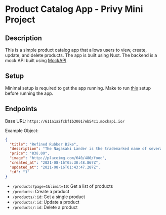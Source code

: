 # Product Catalog App - Privy Mini Project

## Description

This is a simple product catalog app that allows users to view, create, update, and delete products. The app is built using Nuxt. The backend is a mock API built using [MockAPI](https://mockapi.io/).

## Setup

Minimal setup is required to get the app running. Make to run [this](minimal-starter.md) setup before running the app.

## Endpoints

Base URL: `https://611a1a2fcbf1b30017eb54c1.mockapi.io/`

Example Object:

```json
{
  "title": "Refined Rubber Bike",
  "description": "The Nagasaki Lander is the trademarked name of several series of Nagasaki sport bikes, that started with the 1984 ABC800J",
  "price": "838.00",
  "image": "http://placeimg.com/640/480/food",
  "created_at": "2021-08-16T05:30:48.867Z",
  "updated_at": "2021-08-16T01:43:47.287Z",
  "id": "1"
}
```

- `/products?page=1&limit=10`: Get a list of products
- `/products`: Create a product
- `/products/:id`: Get a single product
- `/products/:id`: Update a product
- `/products/:id`: Delete a product